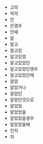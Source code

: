 - 고의
- 악의
- 안
- 안경우
- 안때
- 알
- 알고
- 알고있
- 알고있었
- 알고있었던
- 알고있었던경우
- 알고있었던때
- 알았
- 알았거나
- 알았던
- 알았던것으로
- 알았었
- 알았었을
- 알았었을경우
- 알았었을때
- 인지
- 지
